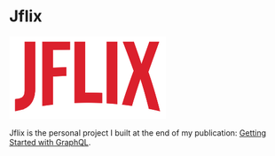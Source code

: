 # Jflix

![jflix](https://github.com/ioneone/Jflix/raw/master/jflix.png)

Jflix is the personal project I built at the end of my publication: [Getting Started with GraphQL](/md/getting-started-with-graphql).


